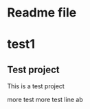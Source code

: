 # Readme file
# test1

Test project
------------
This is a test project

more test
more test
line ab
